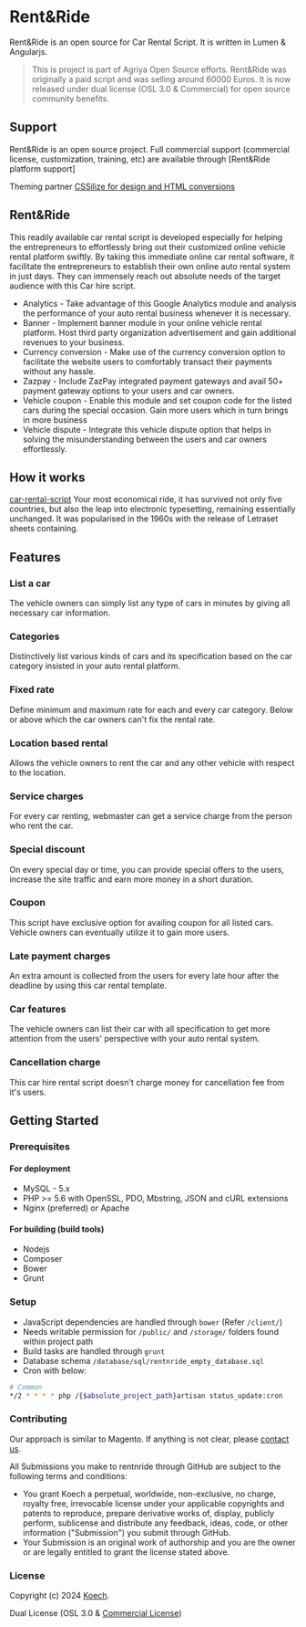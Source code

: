 
# Rent&Ride

Rent&Ride is an open source for Car Rental Script. It is written in Lumen & Angularjs.

> This is project is part of Agriya Open Source efforts. Rent&Ride was originally a paid script and was selling around 60000 Euros. It is now released under dual license (OSL 3.0 & Commercial) for open source community benefits.



## Support

Rent&Ride is an open source project. Full commercial support (commercial license, customization, training, etc) are available through [Rent&Ride platform support]

Theming partner [CSSilize for design and HTML conversions](http://cssilize.com/)

## Rent&Ride

This readily available car rental script is developed especially for helping the entrepreneurs to effortlessly bring out their customized online vehicle rental platform swiftly. By taking this immediate online car rental software, it facilitate the entrepreneurs to establish their own online auto rental system in just days. They can immensely reach out absolute needs of the target audience with this Car hire script.

* Analytics - Take advantage of this Google Analytics module and analysis the performance of your auto rental business whenever it is necessary.
* Banner - Implement banner module in your online vehicle rental platform. Host third party organization advertisement and gain additional revenues to your business.
* Currency conversion - Make use of the currency conversion option to facilitate the website users to comfortably transact their payments without any hassle.
* Zazpay - Include ZazPay integrated payment gateways and avail 50+ payment gateway options to your users and car owners.
* Vehicle coupon - Enable this module and set coupon code for the listed cars during the special occasion. Gain more users which in turn brings in more business
* Vehicle dispute - Integrate this vehicle dispute option that helps in solving the misunderstanding between the users and car owners effortlessly.

## How it works

[car-rental-script](https://www.sk.com/products/car-rental-script) Your most economical ride, it has survived not only five countries, but also the leap into electronic typesetting, remaining essentially unchanged. It was popularised in the 1960s with the release of Letraset sheets containing.


## Features

### List a car

The vehicle owners can simply list any type of cars in minutes by giving all necessary car information.
  
### Categories

Distinctively list various kinds of cars and its specification based on the car category insisted in your auto rental platform.

### Fixed rate

Define minimum and maximum rate for each and every car category. Below or above which the car owners can't fix the rental rate.

### Location based rental

Allows the vehicle owners to rent the car and any other vehicle with respect to the location.

### Service charges

For every car renting, webmaster can get a service charge from the person who rent the car.

### Special discount

On every special day or time, you can provide special offers to the users, increase the site traffic and earn more money in a short duration.

### Coupon

This script have exclusive option for availing coupon for all listed cars. Vehicle owners can eventually utilize it to gain more users.

### Late payment charges

An extra amount is collected from the users for every late hour after the deadline by using this car rental template.

### Car features

The vehicle owners can list their car with all specification to get more attention from the users' perspective with your auto rental system.

### Cancellation charge

This car hire rental script doesn't charge money for cancellation fee from it's users.

## Getting Started

### Prerequisites

#### For deployment

* MySQL - 5.x
* PHP >= 5.6 with OpenSSL, PDO, Mbstring, JSON and cURL extensions
* Nginx (preferred) or Apache

#### For building (build tools)

* Nodejs
* Composer
* Bower
* Grunt

### Setup

* JavaScript dependencies are handled through `bower` (Refer `/client/`)
* Needs writable permission for `/public/` and `/storage/` folders found within project path
* Build tasks are handled through `grunt`
* Database schema `/database/sql/rentnride_empty_database.sql`
* Cron with below:
```bash
# Common
*/2 * * * * php /{$absolute_project_path}artisan status_update:cron
```

### Contributing

Our approach is similar to Magento. If anything is not clear, please [contact us](https://www.sk.com/contact).

All Submissions you make to rentnride through GitHub are subject to the following terms and conditions:

* You grant Koech a perpetual, worldwide, non-exclusive, no charge, royalty free, irrevocable license under your applicable copyrights and patents to reproduce, prepare derivative works of, display, publicly perform, sublicense and distribute any feedback, ideas, code, or other information ("Submission") you submit through GitHub.
* Your Submission is an original work of authorship and you are the owner or are legally entitled to grant the license stated above.


### License

Copyright (c) 2024 [Koech](https://www.sk.com/).

Dual License (OSL 3.0 & [Commercial License](https://www.sk.com/contact))
